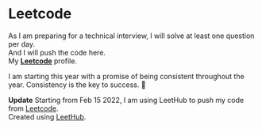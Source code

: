# Leetcode

As I am preparing for a technical interview, I will solve at least one question per day.<br>
And I will push the code here.<br>
My **[Leetcode](https://leetcode.com/prajun_t/)** profile.<br>

I am starting this year with a promise of being consistent throughout the year. Consistency is the key to success.
🤫<br>

**Update**
Starting from Feb 15 2022, I am using LeetHub to push my code from [Leetcode](https://leetcode.com/prajun_t/).<br>
Created using [LeetHub](https://github.com/QasimWani/LeetHub).
